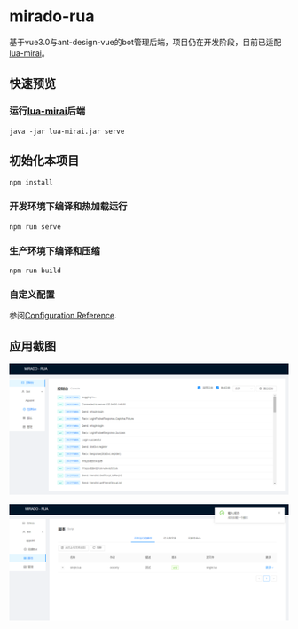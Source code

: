# mirado-rua

基于vue3.0与ant-design-vue的bot管理后端，项目仍在开发阶段，目前已适配[lua-mirai](https://github.com/only52607/lua-mirai)。<br />



## 快速预览

### 运行[lua-mirai](https://github.com/only52607/lua-mirai)后端

```
java -jar lua-mirai.jar serve
```

## 初始化本项目

```
npm install
```

### 开发环境下编译和热加载运行
```
npm run serve
```

### 生产环境下编译和压缩
```
npm run build
```

### 自定义配置
参阅[Configuration Reference](https://cli.vuejs.org/config/).



## 应用截图

![screenshots2](/screenshots/screenshots2.png)

![screenshots1](/screenshots/screenshots1.png)